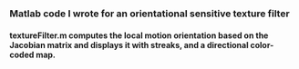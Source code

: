 ### Matlab code I wrote for an orientational sensitive texture filter
####  textureFilter.m computes the local motion orientation based on the Jacobian matrix and displays it with streaks, and a directional color-coded map.

